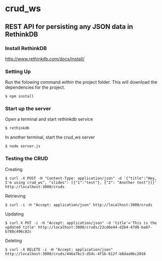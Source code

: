 crud_ws
=======

## REST API for persisting any JSON data in RethinkDB

### Install RethinkDB
http://www.rethinkdb.com/docs/install/

### Setting Up
Run the folowing command within the project folder.
This will download the dependencies for the project.

    $ npm install

### Start up the server
Open a terminal and start rethinkdb service

    $ rethinkdb

In another terminal, start the crud_ws server

    $ node server.js

### Testing the CRUD

Creating

    $ curl -X POST -H "Content-Type: application/json" -d '{"title":"Hey, I'm using crud_ws", "slides": [{"1":"test"}, {"2": "Another test"}]}' http://localhost:3000/cruds

Retrieving

    $ curl -i -H "Accept: application/json" http://localhost:3000/cruds
 
Updating

    $ curl X PUT -i -H "Accept: application/json" -d 'title'='This is the updated title' http://localhost:3000/cruds/23cd6e44-d2b4-47d0-ba87-b788c496c82c
 
Deleting

    $ curl -X DELETE -i -H "Accept: application/json" http://localhost:3000/cruds/446a7bc3-d54c-4f1b-812f-b8daa9bc2016
